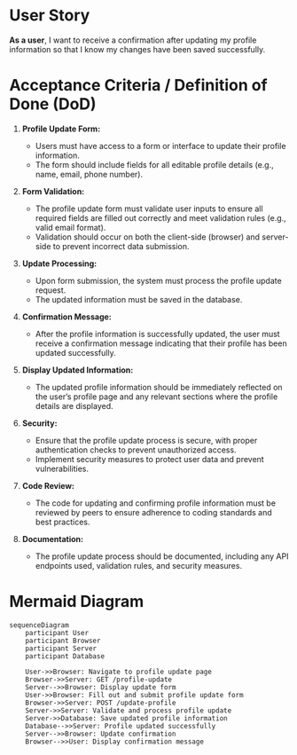 # User Story
**As a user**, I want to receive a confirmation after updating my profile information so that I know my changes have been saved successfully.

# Acceptance Criteria / Definition of Done (DoD)

1. **Profile Update Form:**
   - Users must have access to a form or interface to update their profile information.
   - The form should include fields for all editable profile details (e.g., name, email, phone number).

2. **Form Validation:**
   - The profile update form must validate user inputs to ensure all required fields are filled out correctly and meet validation rules (e.g., valid email format).
   - Validation should occur on both the client-side (browser) and server-side to prevent incorrect data submission.

3. **Update Processing:**
   - Upon form submission, the system must process the profile update request.
   - The updated information must be saved in the database.

4. **Confirmation Message:**
   - After the profile information is successfully updated, the user must receive a confirmation message indicating that their profile has been updated successfully.

5. **Display Updated Information:**
   - The updated profile information should be immediately reflected on the user’s profile page and any relevant sections where the profile details are displayed.

6. **Security:**
   - Ensure that the profile update process is secure, with proper authentication checks to prevent unauthorized access.
   - Implement security measures to protect user data and prevent vulnerabilities.

7. **Code Review:**
   - The code for updating and confirming profile information must be reviewed by peers to ensure adherence to coding standards and best practices.

8. **Documentation:**
   - The profile update process should be documented, including any API endpoints used, validation rules, and security measures.

# Mermaid Diagram

```mermaid
sequenceDiagram
    participant User
    participant Browser
    participant Server
    participant Database

    User->>Browser: Navigate to profile update page
    Browser->>Server: GET /profile-update
    Server-->>Browser: Display update form
    User->>Browser: Fill out and submit profile update form
    Browser->>Server: POST /update-profile
    Server->>Server: Validate and process profile update
    Server->>Database: Save updated profile information
    Database-->>Server: Profile updated successfully
    Server-->>Browser: Update confirmation
    Browser-->>User: Display confirmation message